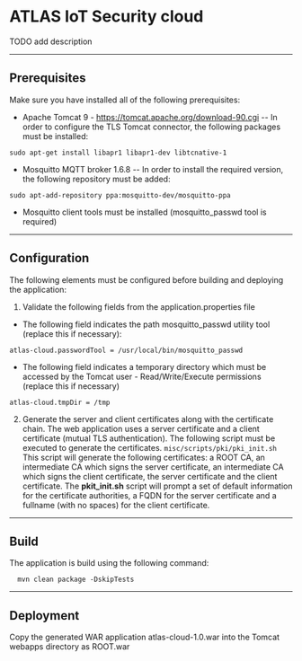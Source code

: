 # ATLAS IoT Security cloud
TODO add description

---

## Prerequisites
 Make sure you have installed all of the following prerequisites:
 - Apache Tomcat 9 - https://tomcat.apache.org/download-90.cgi
 -- In order to configure the TLS Tomcat connector, the following packages must be installed:
```
sudo apt-get install libapr1 libapr1-dev libtcnative-1
```
  
 - Mosquitto MQTT broker 1.6.8
 -- In order to install the required version, the following repository must be added:
```
sudo apt-add-repository ppa:mosquitto-dev/mosquitto-ppa
```
- Mosquitto client tools must be installed (mosquitto_passwd tool is required)

---

## Configuration
 The following elements must be configured before building and deploying the application:
1. Validate the following fields from the application.properties file
 - The following field indicates the path mosquitto_passwd utility tool (replace this if necessary):
```
atlas-cloud.passwordTool = /usr/local/bin/mosquitto_passwd
```
 - The following field indicates a temporary directory which must be accessed by the Tomcat user - Read/Write/Execute permissions (replace this if necessary)
```
atlas-cloud.tmpDir = /tmp
```
2. Generate the server and client certificates along with the certificate chain. The web application uses a server certificate and a client certificate (mutual TLS authentication).
The following script must be executed to generate the certificates.
`misc/scripts/pki/pki_init.sh`
This script will generate the following certificates: a ROOT CA, an intermediate CA which signs the server certificate, an intermediate CA which signs the client certificate, the server certificate and the client certificate. The **pkit_init.sh** script will prompt a set of default information for the certificate authorities, a FQDN for the server certificate and a fullname (with no spaces) for the client certificate.
---

## Build
  The application is build using the following command:
  ```
    mvn clean package -DskipTests
  ```

---

## Deployment 
Copy the generated WAR application atlas-cloud-1.0.war into the Tomcat webapps directory as ROOT.war
